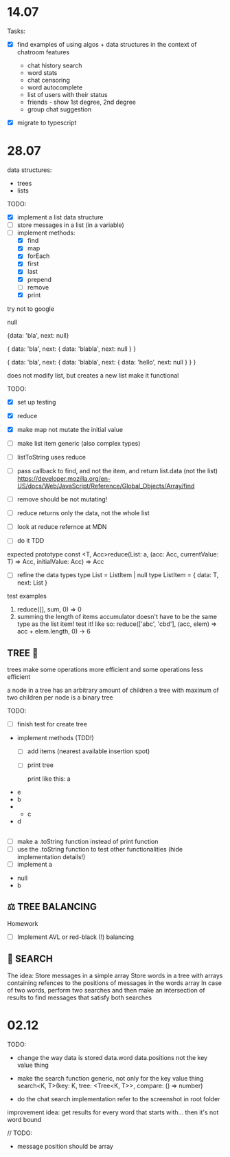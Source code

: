 # 14.07
Tasks:

- [x] find examples of using algos + data structures in the context of chatroom features
    - chat history search
    - word stats
    - chat censoring
    - word autocomplete
    - list of users with their status
    - friends - show 1st degree, 2nd degree
    - group chat suggestion

- [x] migrate to typescript


# 28.07

data structures:
- trees
- lists

TODO:
- [x] implement a list data structure
- [ ] store messages in a list (in a variable)
- [ ] implement methods:
    - [x] find
    - [x] map
    - [x] forEach
    - [x] first
    - [x] last
    - [x] prepend
    - [ ] remove
    - [x] print

try not to google

null

{data: 'bla', next: null}

{
  data: 'bla',
  next: { data: 'blabla', next: null }
}

{
  data: 'bla',
  next: { data: 'blabla', next: { data: 'hello', next: null } }
}

does not modify list, but creates a new list
make it functional


TODO:
- [x] set up testing

- [x] reduce
- [x] make map not mutate the initial value
- [ ] make list item generic (also complex types)
- [ ] listToString uses reduce
- [ ] pass callback to find, and not the item, and return list.data (not the list)
https://developer.mozilla.org/en-US/docs/Web/JavaScript/Reference/Global_Objects/Array/find
- [ ] remove should be not mutating!

- [ ] reduce returns only the data, not the whole list
- [ ] look at reduce refernce at MDN
- [ ] do it TDD

expected prototype
const <T, Acc>reduce(List<T>: a, (acc: Acc, currentValue: T) => Acc, initialValue: Acc) => Acc

- [ ] refine the data types
type List<T> = ListItem<T> | null
type ListItem<T> = { data: T, next: List<T> }

test examples
1. reduce([], sum, 0) => 0
2. summing the length of items
accumulator doesn't have to be the same type as the list item! test it! like so:
reduce(['abc', 'cbd'], (acc, elem) => acc + elem.length, 0) -> 6


## TREE 🌳
trees make some operations more efficient
and some operations less efficient

a node in a tree has an arbitrary amount of children
a tree with maxinum of two children per node is a binary tree

TODO:
- [ ] finish test for create tree
- implement methods (TDD!)
	- [ ] add items (nearest available insertion spot)
	- [ ] print tree

	  print like this:
a
- e
- b
- - c
- d

##
- [ ] make a .toString function instead of print function
- [ ] use the .toString function to test other functionalities (hide implementation details!)
- [ ] implement 
a
- null
- b

## ⚖️ TREE BALANCING
Homework
- [ ] Implement AVL or red-black (!) balancing

## 🔎 SEARCH
The idea:
Store messages in a simple array
Store words in a tree with arrays containing refences to the positions of messages in the words array
In case of two words, perform two searches and then make an intersection of results to find messages that satisfy both searches


# 02.12
TODO:
- change the way data is stored
data.word
data.positions
not the key value thing

- make the search function generic, not only for the key value thing
search<K, T>(key: K, tree: <Tree<K, T>>, compare: () => number)

- do the chat search implementation
refer to the screenshot in root folder

improvement idea:
get results for every word that starts with... then it's not word bound


// TODO:
- message position should be array